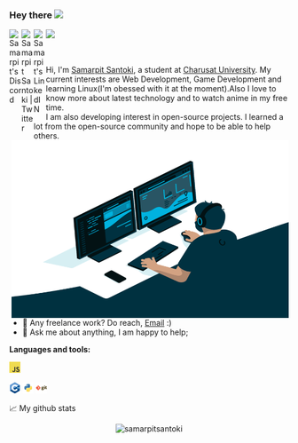 ### Hey there <img src="https://media.giphy.com/media/hvRJCLFzcasrR4ia7z/giphy.gif" width="25px">
<a href="https://discord.gg/bMtfdQDR">
  <img align="left" alt="Samarpit's Discord" width="22px" src="https://raw.githubusercontent.com/peterthehan/peterthehan/master/assets/discord.svg" />
</a>
<a href="https://twitter.com/samarpitsantoki">
  <img align="left" alt="Samarpit Santoki | Twitter" width="22px" src="https://raw.githubusercontent.com/peterthehan/peterthehan/master/assets/twitter.svg" />
</a>
<a href="https://in.linkedin.com/in/samarpit-santoki-9715441b8">
  <img align="left" alt="Samarpit's LinkedIN" width="22px" src="https://raw.githubusercontent.com/peterthehan/peterthehan/master/assets/linkedin.svg" />
</a>

![](https://visitor-badge.glitch.me/badge?page_id=samarpitsantoki.samrpitsantoki)

<br/>

Hi, I'm [Samarpit Santoki](https://www.charusat.ac.in/),
a student at [Charusat University](https://www.charusat.ac.in/). My current interests are Web Development, Game Development and learning Linux(I'm obessed with it at the moment).Also I love to know more about latest technology and to watch anime in my free time.
<br/>
I am also developing interest in open-source projects. I learned a lot from the open-source community and hope to be able to help others. 
  <img align="right" alt="GIF" src="https://github.com/SamarpitSantoki/SamarpitSantoki/blob/db87d8a4b2f59764608534502a4c0335fa6a9e7b/code.gif?raw=true" width="500" height="320" />
  
- 💼 Any freelance work? Do reach, [Email](mailto:samarpit.santoki@gmail.com) :)
- 💬 Ask me about anything, I am happy to help;

**Languages and tools:**  

<code><img height="20" src="https://raw.githubusercontent.com/github/explore/80688e429a7d4ef2fca1e82350fe8e3517d3494d/topics/javascript/javascript.png"></code>

<code><img height="20" src="https://raw.githubusercontent.com/github/explore/80688e429a7d4ef2fca1e82350fe8e3517d3494d/topics/cpp/cpp.png"></code>
<code><img height="20" src="https://raw.githubusercontent.com/github/explore/80688e429a7d4ef2fca1e82350fe8e3517d3494d/topics/python/python.png"></code>
<code><img height="20" src="https://raw.githubusercontent.com/github/explore/80688e429a7d4ef2fca1e82350fe8e3517d3494d/topics/git/git.png"></code>

📈 My github stats

<p align="center"> <img src="https://github-readme-stats.vercel.app/api?username=samarpitsantoki&show_icons=true&theme=gotham" alt="samarpitsantoki" />




